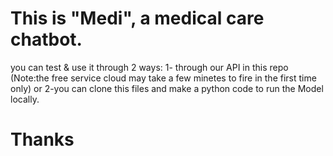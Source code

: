 # This is "Medi", a medical care chatbot.
you can test & use it through 2 ways:
1- through our API in this repo (Note:the free service cloud may take a few minetes to fire in the first time only)
or
2-you can clone this files and make a python code to run the Model locally.
# Thanks 
